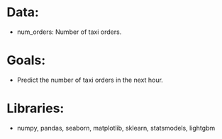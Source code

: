 # Data:

* num_orders: Number of taxi orders.

# Goals:

* Predict the number of taxi orders in the next hour. 

# Libraries:

* numpy, pandas, seaborn, matplotlib, sklearn, statsmodels, lightgbm
